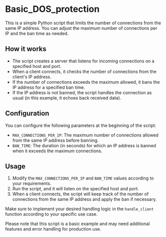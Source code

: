 # Basic_DOS_protection

This is a simple Python script that limits the number of connections from the same IP address. You can adjust the maximum number of connections per IP and the ban time as needed.

## How it works

- The script creates a server that listens for incoming connections on a specified host and port.
- When a client connects, it checks the number of connections from the client's IP address.
- If the number of connections exceeds the maximum allowed, it bans the IP address for a specified ban time.
- If the IP address is not banned, the script handles the connection as usual (in this example, it echoes back received data).

## Configuration

You can configure the following parameters at the beginning of the script:

- `MAX_CONNECTIONS_PER_IP`: The maximum number of connections allowed from the same IP address before banning.
- `BAN_TIME`: The duration (in seconds) for which an IP address is banned when it exceeds the maximum connections.

## Usage

1. Modify the `MAX_CONNECTIONS_PER_IP` and `BAN_TIME` values according to your requirements.
2. Run the script, and it will listen on the specified host and port.
3. When a client connects, the script will keep track of the number of connections from the same IP address and apply the ban if necessary.

Make sure to implement your desired handling logic in the `handle_client` function according to your specific use case.

Please note that this script is a basic example and may need additional features and error handling for production use.
